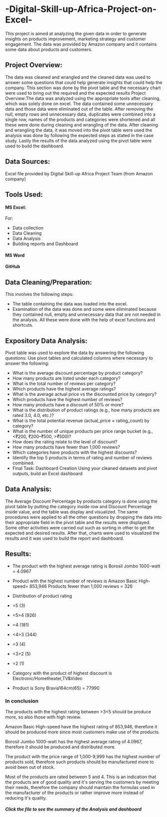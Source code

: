 # -Digital-Skill-up-Africa-Project-on-Excel-
 This project is aimed at analyzing the given data in order to generate insights on products improvement, marketing strategy and customer engagement. The data was provided by Amazon company and it contains some data about products and customers.
## Project Overview:
The data was cleaned and wrangled and the cleaned data was used to answer some questions that could help generate insights that could help the company. This section was done by the pivot table and the necessary chart were used to bring out the required and the expected results
Project Overview:The data  was analyzed using the appropriate tools after cleaning, which was solely done on excel.
The data contained some unnecessary data  and those data were eliminated out of the table.
After removing the null, empty rows and unnecessary data, duplicates were combined into a single row, names of the products and categories were shortened and all these were done during cleaning and wrangling of the data.
After cleaning and wrangling the data, it was moved into the pivot table were used the analysis was done by following the expected steps as stated in the case study.
Lastly the results of the data analyzed using the pivot table were used to build the dashboard.
## Data Sources: 
Excel file provided by Digital Skill-up Africa Project Team (from Amazon company)
## Tools Used:
#### MS Excel:
For:
- Data collection
- Data Cleaning
- Data Analysis
- Building reports and Dashboard
#### MS Word
#### GitHub
## Data Cleaning/Preparation:
This involves the following steps:
- The table containing the data was loaded into the excel.
- Examination of the data was done and some were eliminated because they contained null, empty and unnecessary data that are not needed in the analysis.
All these were done with the help of excel functions and shortcuts.
## Expository Data Analysis:
Pivot table was used to explore the data by answering the following questions:
Use pivot tables and calculated columns where necessary to answer the following:
- What is the average discount percentage by product category?
- How many products are listed under each category?
- What is the total number of reviews per category?
- Which products have the highest average ratings?
- What is the average actual price vs the discounted price by category?
- Which products have the highest number of reviews?
- How many products have a discount of 50% or more?
- What is the distribution of product ratings (e.g., how many products are rated 3.0,
4.0, etc.)?
- What is the total potential revenue (actual_price × rating_count) by category?
- What is the number of unique products per price range bucket (e.g., <₹200, ₹200–₹500, >₹500)?
- How does the rating relate to the level of discount?
- How many products have fewer than 1,000 reviews?
- Which categories have products with the highest discounts?
- Identify the top 5 products in terms of rating and number of reviews combined.
- Final Task: Dashboard Creation
Using your cleaned datasets and pivot outputs, build an Excel dashboard
## Data Analysis:
The Average Discount Percentage by products category is done using the pivot table by putting the category inside row and Discount Percentage inside value, and the table was display and visualized.
The same procedures were applied to all the other questions by dropping the data into their appropriate field in the pivot table and the results were displayed.
Some other activities were carried out such as sorting in other to get the expected and desired results.
After that, charts were used to visualized the results and it was used to build the report and dashboard.
## Results:
- The product with the highest average rating is Borosil Jombo 1000-watt
= 4.0967
- Product with the highest number of reviews is Amazon Basic High-speed= 853,946
Products fewer than 1,000 reviews  = 326
- Distribution of product rating 
- =5                        (3)
- <5>4                      (926)
- =4                        (181)
- <4>3                      (344)
- =3                         (4)
- <3>2                       (5)
- =2                         (1)

- Category with the product of highest discount is Electronic/Hometheater,TV&Video
- Product is Sony Bravia164cm(65) = 77990
  
### In conclusion 

The products with the highest rating between >3<5 should be produce more, so also those with high review.

Amazon Basic High-speed have the highest rating of 853,946, therefore it should be produced more since most customers make use of the products.

Borosil Jumbo 1000-watt has the highest average rating of 4.0967, therefore it should be produced and distributed more.

The product with the price range of 1,000-9,999 has the highest number of products sold, therefore such products should be manufactured more to avoid been out of stock.

Most of the products are rated between 5 and 4. This is an indication that the products are of good quality and it's serving the customers by meeting their needs, therefore the company should maintain the formulas used in the manufacturer of the products or rather improve more instead of reducing it's quality.


##### Click the file to see the summary of the Analysis and dashboard








 
























